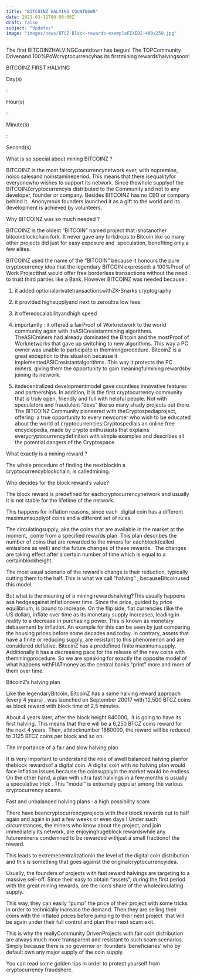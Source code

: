 ```yaml
---
title: "BITCOINZ HALVING COUNTDOWN"
date: 2021-03-12T00:00:00Z
draft: false
subject: "Updates"
image: "images/news/BTCZ-Block-rewards-exampleFIXED2-400x250.jpg"
---
```


The first BITCOINZHALVINGCountdown has begun! The TOPCommunity Drivenand 100%PoWcryptocurrencyhas its firstmining rewards‘halvingsoon!

BITCOINZ FIRST HALVING

Day(s)

:

Hour(s)

:

Minute(s)

:

Second(s)

What is so special about mining BITCOINZ ?

BITCOINZ is the most faircryptocurrencynetwork ever, with nopremine, noico salesand noinstamineperiod. This means that there isequalityfor everyonewho wishes to support its network. Since thewhole supplyof the BITCOINZcryptocurrencyis distributed to the Community and not to any developer, founder or company. Besides BITCOINZ has no CEO or company behind it.  Anonymous founders launched it as a gift to the world and its development is achieved by volunteers.

Why BITCOINZ was so much needed ?

BITCOINZ is the oldest “BITCOIN” named project that isnotanother bitcoinblockchain fork. It never gave any forkdrops to Bitcoin like so many other projects did just for easy exposure and  speculation, benefiting only a few elites.

BITCOINZ used the name of the “BITCOIN” because it honours the pure cryptocurrency idea that the legendary BITCOIN expressed: a 100%Proof of Work Projectthat would offer free borderless transactions without the need to trust third parties like a Bank. However BITCOINZ was needed because :

1) it added optionalprivatetransactionswithZK-Snarks cryptography

2) it provided highsupplyand next to zeroultra low fees

3) it offeredscalabilityandhigh speed

4) importantly : it offered a fairProof of Worknetwork to the world community again with itsASICresistantmining algorithms. TheASICminers had already dominated the Bitcoin and the mostProof of Worknetworks that gave up switching to new algorithms. This way a PC owner was unable to participate in theminingprocedure. BitcoinZ is a great exception to this situation because it implementedASICresistantalgorithms. This way it protects the PC miners, giving them the opportunity to gain meaningfulmining rewardsby joining its network.

5) itsdecentralized developmentmodel gave countless innovative features and partnerships. In addition, it is the first cryptocurrency community that is truly open, friendly and full with helpful people. Not with speculators and fraudulent “devs” like so many shady projects out there. The BITCOINZ Community pioneered with theCryptospediaproject, offering  a true opportunity to every newcomer who wish to be educated about the world of cryptocurrencies:Cryptospediais an online free encyclopedia, made by crypto enthusiasts that explains everycryptocurrencydefinition with simple examples and describes all the potential dangers of the Cryptospace.

What exactly is a mining reward ?

The whole procedure of finding the nextblockin a cryptocurrencyblockchain, is calledmining.

Who decides for the block reward’s value?

The block reward is predefined for eachcryptocurrencynetwork and usually it is not stable for the lifetime of the network.

This happens for inflation reasons, since each  digital coin has a different maximumsupplyof coins and a different set of rules.

The circulatingsupply, aka the coins that are available in the market at the moment,  come from a specified rewards plan. This plan describes the number of coins that are rewarded to the miners for eachblock(called emissions as well) and the future changes of these rewards.  The changes are taking effect after a certain number of time which is equal to a certainblockheight.

The most usual scenario of the reward’s change is their reduction, typically cutting them to the half. This is what we call “halving” , becauseBitcoinused this model.

But what is the meaning of a mining rewardshalving?This usually happens asa hedgeagainst inflationover time. Since the price, guided by price equilibrium, is bound to increase. On the flip side, fiat currencies (like the US dollar), inflate over time as its monetary supply increases, leading in reality to a decrease in purchasing power. This is known as monetary debasement by inflation. An example for this can be seen by just comparing the housing prices before some decades and today. In contrary, assets that have a finite or reducing supply, are resistant to this phenomenon and are considered deflative. BitcoinZ has a predefined finite maximumsupply. Additionally it has a decreasing pace for the release of the new coins with theminingprocedure. So we are speaking for exactly the opposite model of what happens withFIATmoney as the central banks “print” more and more of them over time.

BitcoinZ’s halving plan

Like the legendaryBitcoin, BitcoinZ has a same halving reward approach (every 4 years) , was launched on September 20017 with 12,500 BTCZ coins as block reward with block time of 2,5 minutes.

About 4 years later, after the block height 840000,  it is going to have its first halving. This means that there will be a 6,250 BTCZ coins reward for the next 4 years. Then, atblocknumber 1680000, the reward will be reduced to 3125 BTCZ coins per block and so on.

The importance of a fair and slow halving plan

It is very important to understand the role of awell balanced halving planfor theblock rewardsof a digital coin. A digital coin with no halving plan would face inflation issues because the coinsupplyin the market would be endless. On the other hand, a plan with ultra fast halvings in a few months is usually a speculative trick . This “model” is extremely popular among the various cryptocurrency scams.

Fast and unbalanced halving plans : a high possibility scam

There have beencryptocurrencyprojects with their block rewards cut to half again and again in just a few weeks or even days ! Under such circumstances, the miners who know about the project, and join immediately its network, are enjoyinghugeblock rewardswhile any futuremineris condemned to be rewarded withjust a small fractionof the reward.

This leads to extremecentralizationin the level of the digital coin distribution and this is something that goes against the originalcryptocurrencyidea.

Usually, the founders of projects with fast reward halvings are targeting to a massive sell-off. Since their easy to obtain “assets”, during the first period with the great mining rewards, are the lion’s share of the wholecirculating supply.

This way, they can easily “pump” the price of their project with some tricks in order to technically increase the demand. Then they are selling their coins with the inflated prices before jumping to their next project  that will be again under their full control and plan their next scam exit.

This is why the reallyCommunity DrivenProjects with fair coin distribution are always much more transparent and resistant to such scam scenarios. Simply because there is no governor or  founders ‘beneficiaries’ who by default own any major supply of the coin supply.

You can read some golden tips in order to protect yourself from cryptocurrency fraudshere.
